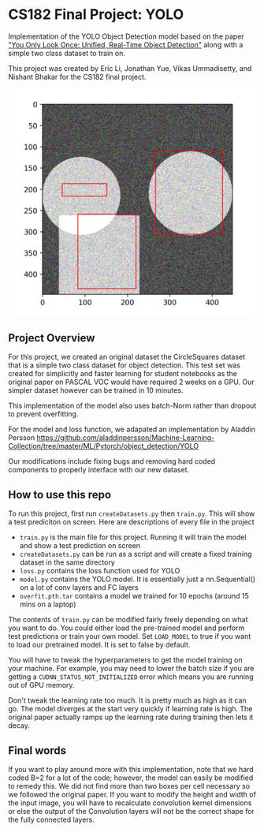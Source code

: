 # CS182 Final Project: YOLO

Implementation of the YOLO Object Detection model based on the paper ["You Only Look Once: Unified, Real-Time Object Detection"](https://arxiv.org/abs/1506.02640) along with a simple two class dataset to train on.

This project was created by Eric Li, Jonathan Yue, Vikas Ummadisetty, and Nishant Bhakar
for the CS182 final project.

![alt text](./yoloV1test.png "title")

## Project Overview

For this project, we created an original dataset the CircleSquares dataset that is a simple two class dataset for object detection. This test set was created for simplicitly and faster learning for student notebooks as the original paper on PASCAL VOC would have required 2 weeks on a GPU. Our simpler dataset however can be trained in 10 minutes. 

This implementation of the model also uses batch-Norm rather than dropout to prevent overfitting.

For the model and loss function, we adapated an implementation by Aladdin Persson https://github.com/aladdinpersson/Machine-Learning-Collection/tree/master/ML/Pytorch/object_detection/YOLO

Our modifications include fixing bugs and removing hard coded components to properly interface with our new dataset. 

## How to use this repo

To run this project, first run `createDatasets.py` then `train.py`. This will show a test prediciton on screen. Here are descriptions of every file in the project

* `train.py` is the main file for this project. Running it will train the model and show a test prediction on screen
* `createDatasets.py` can be run as a script and will create a fixed training dataset in the same directory
* `loss.py` contains the loss function used for YOLO
* `model.py` contains the YOLO model. It is essentially just a nn.Sequential() on a lot of conv layers and FC layers
* `overfit.pth.tar` contains a model we trained for 10 epochs (around 15 mins on a laptop)

The contents of `train.py` can be modified fairly freely depending on what you want to do. You could either load the pre-trained model and perform test predictions or train your own model. Set `LOAD_MODEL` to true if you want to load our pretrained model. It is set to false by default.

You will have to tweak the hyperparameters to get the model training on your machine. For example, you may need to lower the batch size if you are getting a `CUDNN_STATUS_NOT_INITIALIZED` error which means you are running out of GPU memory.

Don't tweak the learning rate too much. It is pretty much as high as it can go. The model diverges at the start very quickly if learning rate is high. The original paper actually ramps up the learning rate during training then lets it decay.

## Final words
If you want to play around more with this implementation, note that we hard coded B=2 for a lot of the code; however, the model can easily be modified to remedy this. We did not find more than two boxes per cell necessary so we followed the original paper. If you want to modify the height and width of the input image, you will have to recalculate convolution kernel dimensions or else the output of the Convolution layers will not be the correct shape for the fully connected layers.